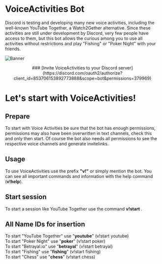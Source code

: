 # VoiceActivities Bot
Discord is testing and developing many new voice activities, including the well-known YouTube Together, a Watch2Gether alternative. Since these activities are still under development by Discord, very few people have access to them, but this bot allows the curious among you to use all activities without restrictions and play "Fishing" or "Poker Night" with your friends.

![Banner](https://cdn.discordapp.com/attachments/779697441691664429/853933069949599744/Voice_Activities_Banner.png)
<p align="center"> 
### [Invite VoiceActivities to your Discord server](https://discord.com/oauth2/authorize?client_id=853706153892773888&scope=bot&permissions=379969)
</p>

# Let's start with VoiceActivities!
## Prepare
To start with Voice Activities be sure that the bot has enough permissions, permissions may also have been overwritten in text channels, check this and only then start. Of course the bot also needs all permissions to see the respective voice channels and generate invitelinks.

## Usage
To use VoiceActivities use the prefix **"v!"** or simply mention the bot. You can see all important commands and information with the help command (**v!help**).

## Start session
To start a session like YouTube Together use the command **v!start <name-id>**.
 
## All Name IDs for insertion
To start "YouTube Together" use "**youtube**" (v!start youtube)  
To start "Poker Night" use "**poker**" (v!start poker)  
To start "Betrayal.io" use "**betrayal**" (v!start betrayal)  
To start "Fishing" use "**fishing**" (v!start fishing)  
To start "Chess" use "**chess**" (v!start chess)

